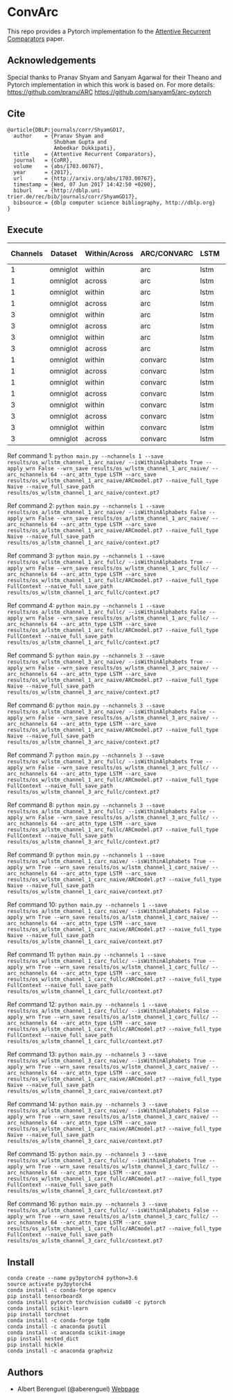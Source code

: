 # ConvArc

This repo provides a Pytorch implementation fo the [Attentive Recurrent Comparators](https://arxiv.org/pdf/1703.00767.pdf) paper.

## Acknowledgements
Special thanks to Pranav Shyam and Sanyam Agarwal for their Theano and Pytorch implementation in which this work is based on. 
For more details:
https://github.com/pranv/ARC
https://github.com/sanyam5/arc-pytorch

## Cite
```
@article{DBLP:journals/corr/ShyamGD17,
  author    = {Pranav Shyam and
               Shubham Gupta and
               Ambedkar Dukkipati},
  title     = {Attentive Recurrent Comparators},
  journal   = {CoRR},
  volume    = {abs/1703.00767},
  year      = {2017},
  url       = {http://arxiv.org/abs/1703.00767},
  timestamp = {Wed, 07 Jun 2017 14:42:50 +0200},
  biburl    = {http://dblp.uni-trier.de/rec/bib/journals/corr/ShyamGD17},
  bibsource = {dblp computer science bibliography, http://dblp.org}
}
```

## Execute

| Channels | Dataset        | Within/Across | ARC/CONVARC   | LSTM  | Naive/Full    | Ref. Command | 
| -------- | -------------- | ------------- | ------------- | ----- | ------------- | ------------ |
| 1        | omniglot       | within        | arc           | lstm  | naive         | 1            |
| 1        | omniglot       | across        | arc           | lstm  | naive         | 2            |
| 1        | omniglot       | within        | arc           | lstm  | fullcontext   | 3            |
| 1        | omniglot       | across        | arc           | lstm  | fullcontext   | 4            |
| 3        | omniglot       | within        | arc           | lstm  | naive         | 5            |
| 3        | omniglot       | across        | arc           | lstm  | naive         | 6            |
| 3        | omniglot       | within        | arc           | lstm  | fullcontext   | 7            |
| 3        | omniglot       | across        | arc           | lstm  | fullcontext   | 8            |
| 1        | omniglot       | within        | convarc       | lstm  | naive         | 9            |
| 1        | omniglot       | across        | convarc       | lstm  | naive         | 10           |
| 1        | omniglot       | within        | convarc       | lstm  | fullcontext   | 11           |
| 1        | omniglot       | across        | convarc       | lstm  | fullcontext   | 12           |
| 3        | omniglot       | within        | convarc       | lstm  | naive         | 13           |
| 3        | omniglot       | across        | convarc       | lstm  | naive         | 14           |
| 3        | omniglot       | within        | convarc       | lstm  | fullcontext   | 15           |
| 3        | omniglot       | across        | convarc       | lstm  | fullcontext   | 16           |

Ref command 1: ```python main.py --nchannels 1 --save results/os_w/lstm_channel_1_arc_naive/ --isWithinAlphabets True --apply_wrn False --wrn_save results/os_w/lstm_channel_1_arc_naive/ --arc_nchannels 64 --arc_attn_type LSTM --arc_save results/os_w/lstm_channel_1_arc_naive/ARCmodel.pt7 --naive_full_type Naive --naive_full_save_path results/os_w/lstm_channel_1_arc_naive/context.pt7```

Ref command 2: ```python main.py --nchannels 1 --save results/os_a/lstm_channel_1_arc_naive/ --isWithinAlphabets False --apply_wrn False --wrn_save results/os_a/lstm_channel_1_arc_naive/ --arc_nchannels 64 --arc_attn_type LSTM --arc_save results/os_a/lstm_channel_1_arc_naive/ARCmodel.pt7 --naive_full_type Naive --naive_full_save_path results/os_a/lstm_channel_1_arc_naive/context.pt7```

Ref command 3: ```python main.py --nchannels 1 --save results/os_w/lstm_channel_1_arc_fullc/ --isWithinAlphabets True --apply_wrn False --wrn_save results/os_w/lstm_channel_1_arc_fullc/ --arc_nchannels 64 --arc_attn_type LSTM --arc_save results/os_w/lstm_channel_1_arc_fullc/ARCmodel.pt7 --naive_full_type FullContext --naive_full_save_path results/os_w/lstm_channel_1_arc_fullc/context.pt7```

Ref command 4: ```python main.py --nchannels 1 --save results/os_a/lstm_channel_1_arc_fullc/ --isWithinAlphabets False --apply_wrn False --wrn_save results/os_a/lstm_channel_1_arc_fullc/ --arc_nchannels 64 --arc_attn_type LSTM --arc_save results/os_a/lstm_channel_1_arc_fullc/ARCmodel.pt7 --naive_full_type FullContext --naive_full_save_path results/os_a/lstm_channel_1_arc_fullc/context.pt7```

Ref command 5: ```python main.py --nchannels 3 --save results/os_w/lstm_channel_3_arc_naive/ --isWithinAlphabets True --apply_wrn False --wrn_save results/os_w/lstm_channel_3_arc_naive/ --arc_nchannels 64 --arc_attn_type LSTM --arc_save results/os_w/lstm_channel_1_arc_naive/ARCmodel.pt7 --naive_full_type Naive --naive_full_save_path results/os_w/lstm_channel_3_arc_naive/context.pt7```

Ref command 6: ```python main.py --nchannels 3 --save results/os_a/lstm_channel_3_arc_naive/ --isWithinAlphabets False --apply_wrn False --wrn_save results/os_a/lstm_channel_3_arc_naive/ --arc_nchannels 64 --arc_attn_type LSTM --arc_save results/os_a/lstm_channel_1_arc_naive/ARCmodel.pt7 --naive_full_type Naive --naive_full_save_path results/os_a/lstm_channel_3_arc_naive/context.pt7```

Ref command 7: ```python main.py --nchannels 3 --save results/os_w/lstm_channel_3_arc_fullc/ --isWithinAlphabets True --apply_wrn False --wrn_save results/os_w/lstm_channel_3_arc_fullc/ --arc_nchannels 64 --arc_attn_type LSTM --arc_save results/os_w/lstm_channel_1_arc_fullc/ARCmodel.pt7 --naive_full_type FullContext --naive_full_save_path results/os_w/lstm_channel_3_arc_fullc/context.pt7```

Ref command 8: ```python main.py --nchannels 3 --save results/os_a/lstm_channel_3_arc_fullc/ --isWithinAlphabets False --apply_wrn False --wrn_save results/os_a/lstm_channel_3_arc_fullc/ --arc_nchannels 64 --arc_attn_type LSTM --arc_save results/os_a/lstm_channel_1_arc_fullc/ARCmodel.pt7 --naive_full_type FullContext --naive_full_save_path results/os_a/lstm_channel_3_arc_fullc/context.pt7```

Ref command 9: ```python main.py --nchannels 1 --save results/os_w/lstm_channel_1_carc_naive/ --isWithinAlphabets True --apply_wrn True --wrn_save results/os_w/lstm_channel_1_carc_naive/ --arc_nchannels 64 --arc_attn_type LSTM --arc_save results/os_w/lstm_channel_1_carc_naive/ARCmodel.pt7 --naive_full_type Naive --naive_full_save_path results/os_w/lstm_channel_1_carc_naive/context.pt7```

Ref command 10: ```python main.py --nchannels 1 --save results/os_a/lstm_channel_1_carc_naive/ --isWithinAlphabets False --apply_wrn True --wrn_save results/os_a/lstm_channel_1_carc_naive/ --arc_nchannels 64 --arc_attn_type LSTM --arc_save results/os_a/lstm_channel_1_carc_naive/ARCmodel.pt7 --naive_full_type Naive --naive_full_save_path results/os_a/lstm_channel_1_carc_naive/context.pt7```

Ref command 11: ```python main.py --nchannels 1 --save results/os_w/lstm_channel_1_carc_fullc/ --isWithinAlphabets True --apply_wrn True --wrn_save results/os_w/lstm_channel_1_carc_fullc/ --arc_nchannels 64 --arc_attn_type LSTM --arc_save results/os_w/lstm_channel_1_carc_fullc/ARCmodel.pt7 --naive_full_type FullContext --naive_full_save_path results/os_w/lstm_channel_1_carc_fullc/context.pt7```

Ref command 12: ```python main.py --nchannels 1 --save results/os_a/lstm_channel_1_carc_fullc/ --isWithinAlphabets False --apply_wrn True --wrn_save results/os_a/lstm_channel_1_carc_fullc/ --arc_nchannels 64 --arc_attn_type LSTM --arc_save results/os_a/lstm_channel_1_carc_fullc/ARCmodel.pt7 --naive_full_type FullContext --naive_full_save_path results/os_a/lstm_channel_1_carc_fullc/context.pt7```

Ref command 13: ```python main.py --nchannels 3 --save results/os_w/lstm_channel_3_carc_naive/ --isWithinAlphabets True --apply_wrn True --wrn_save results/os_w/lstm_channel_3_carc_naive/ --arc_nchannels 64 --arc_attn_type LSTM --arc_save results/os_w/lstm_channel_1_carc_naive/ARCmodel.pt7 --naive_full_type Naive --naive_full_save_path results/os_w/lstm_channel_3_carc_naive/context.pt7```

Ref command 14: ```python main.py --nchannels 3 --save results/os_a/lstm_channel_3_carc_naive/ --isWithinAlphabets False --apply_wrn True --wrn_save results/os_a/lstm_channel_3_carc_naive/ --arc_nchannels 64 --arc_attn_type LSTM --arc_save results/os_a/lstm_channel_1_carc_naive/ARCmodel.pt7 --naive_full_type Naive --naive_full_save_path results/os_a/lstm_channel_3_carc_naive/context.pt7```

Ref command 15: ```python main.py --nchannels 3 --save results/os_w/lstm_channel_3_carc_fullc/ --isWithinAlphabets True --apply_wrn True --wrn_save results/os_w/lstm_channel_3_carc_fullc/ --arc_nchannels 64 --arc_attn_type LSTM --arc_save results/os_w/lstm_channel_1_carc_fullc/ARCmodel.pt7 --naive_full_type FullContext --naive_full_save_path results/os_w/lstm_channel_3_carc_fullc/context.pt7```

Ref command 16: ```python main.py --nchannels 3 --save results/os_a/lstm_channel_3_carc_fullc/ --isWithinAlphabets False --apply_wrn True --wrn_save results/os_a/lstm_channel_3_carc_fullc/ --arc_nchannels 64 --arc_attn_type LSTM --arc_save results/os_a/lstm_channel_1_carc_fullc/ARCmodel.pt7 --naive_full_type FullContext --naive_full_save_path results/os_a/lstm_channel_3_carc_fullc/context.pt7```


## Install
```
conda create --name py3pytorch4 python=3.6
source activate py3pytorch4
conda install -c conda-forge opencv
pip install tensorboardX
conda install pytorch torchvision cuda80 -c pytorch
conda install scikit-learn
pip install torchnet
conda install -c conda-forge tqdm
conda install -c anaconda psutil 
conda install -c anaconda scikit-image
pip install nested_dict
pip install hickle
conda install -c anaconda graphviz
```


## Authors

* Albert Berenguel (@aberenguel) [Webpage](https://scholar.google.es/citations?user=HJx2fRsAAAAJ&hl=en)